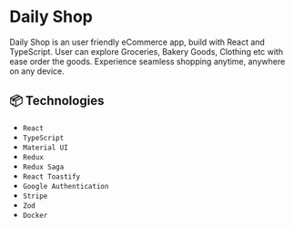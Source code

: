 # Daily Shop

Daily Shop is an user friendly eCommerce app, build with React and TypeScript. User can explore Groceries, Bakery Goods, Clothing etc with ease order the goods. Experience seamless shopping anytime, anywhere on any device.

## 📦 Technologies

- `React`
- `TypeScript`
- `Material UI`
- `Redux`
- `Redux Saga`
- `React Toastify`
- `Google Authentication`
- `Stripe`
- `Zod`
- `Docker`
